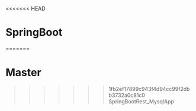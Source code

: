<<<<<<< HEAD
# SpringBoot
=======
# Master
>>>>>>> 1fb2ef17899c943f4d94cc99f2dbb3732a0c81c0
SpringBootRest_MysqlApp
